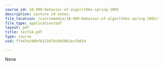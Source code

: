 ```yaml
---
course_id: 18-409-behavior-of-algorithms-spring-2002
description: Lecture 14 notes.
file_location: /coursemedia/18-409-behavior-of-algorithms-spring-2002/ffe47e240bf615107dc8b50b2ecfb634_lect14.pdf
file_type: application/pdf
layout: pdf
title: lect14.pdf
type: course
uid: ffe47e240bf615107dc8b50b2ecfb634

---
```

None